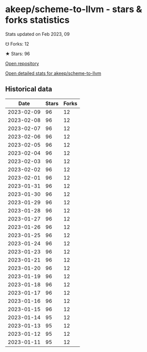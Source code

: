 # akeep/scheme-to-llvm - stars & forks statistics

Stats updated on Feb 2023, 09

☋ Forks: 12

★ Stars: 96

[Open repository](https://github.com/akeep/scheme-to-llvm)

[Open detailed stats for akeep/scheme-to-llvm](https://reviewgithub.com/rep/akeep/scheme-to-llvm)

## Historical data
| Date | Stars | Forks |
|------|-------|-------|
| 2023-02-09 | 96 | 12 | 
| 2023-02-08 | 96 | 12 | 
| 2023-02-07 | 96 | 12 | 
| 2023-02-06 | 96 | 12 | 
| 2023-02-05 | 96 | 12 | 
| 2023-02-04 | 96 | 12 | 
| 2023-02-03 | 96 | 12 | 
| 2023-02-02 | 96 | 12 | 
| 2023-02-01 | 96 | 12 | 
| 2023-01-31 | 96 | 12 | 
| 2023-01-30 | 96 | 12 | 
| 2023-01-29 | 96 | 12 | 
| 2023-01-28 | 96 | 12 | 
| 2023-01-27 | 96 | 12 | 
| 2023-01-26 | 96 | 12 | 
| 2023-01-25 | 96 | 12 | 
| 2023-01-24 | 96 | 12 | 
| 2023-01-23 | 96 | 12 | 
| 2023-01-21 | 96 | 12 | 
| 2023-01-20 | 96 | 12 | 
| 2023-01-19 | 96 | 12 | 
| 2023-01-18 | 96 | 12 | 
| 2023-01-17 | 96 | 12 | 
| 2023-01-16 | 96 | 12 | 
| 2023-01-15 | 96 | 12 | 
| 2023-01-14 | 95 | 12 | 
| 2023-01-13 | 95 | 12 | 
| 2023-01-12 | 95 | 12 | 
| 2023-01-11 | 95 | 12 | 

